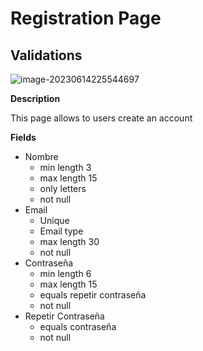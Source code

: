 # Registration Page

## Validations

![image-20230614225544697](/home/jorge/Imágenes/image-20230614225544697.png)

**Description**

This page allows to users create an account

**Fields**

- Nombre
  - min length 3
  - max length 15 
  - only letters
  - not null
- Email
  - Unique
  - Email type
  - max length 30
  - not null
- Contraseña
  - min length 6
  - max length 15
  - equals repetir contraseña
  - not null 
- Repetir Contraseña
  - equals contraseña
  - not null



